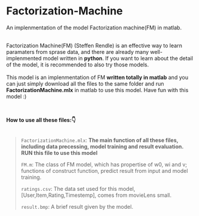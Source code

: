 # Factorization-Machine
An implenmentation of the model Factorization machine(FM) in matlab.
<br><br>

Factorization Machine(FM) (Steffen Rendle) is an effective way to learn paramaters from sprase data, and there are already many well-implenmented model written in **python**. If you want to learn about the detail of the model, it is recommended to also try those models. <br>
<br>
This model is an implenmentation of FM **written totally in matlab** and you can just simply download all the files to the same folder and run **FactorizationMachine.mlx** in matlab to use this model. Have fun with this model :)

<br>

**How to use all these files:👇**<br><br>


> `FactorizationMachine.mlx`: **The main function of all these files, including data precessing, model training and result evaluation. RUN this file to use this model**
>
> `FM.m`: The class of FM model, which has propertise of w0, wi and v; functions of construct function, predict result from input and model training.
>
> `ratings.csv`: The data set used for this model, [User,Item,Rating,Timestemp], comes from movieLens small. 
>
> `result.bmp`: A brief result given by the model.

